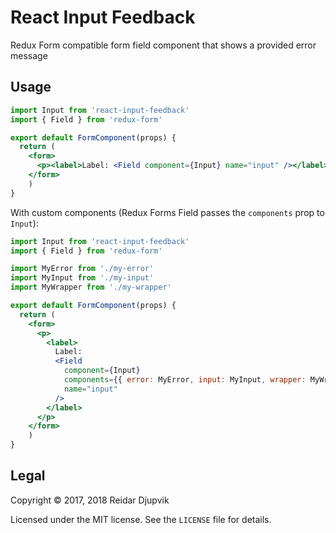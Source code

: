 # React Input Feedback

Redux Form compatible form field component that shows a provided error message

## Usage

```jsx
import Input from 'react-input-feedback'
import { Field } from 'redux-form'

export default FormComponent(props) {
  return (
    <form>
      <p><label>Label: <Field component={Input} name="input" /></label></p>
    </form>
    )
}
```

With custom components (Redux Forms Field passes the `components` prop to
`Input`):

```jsx
import Input from 'react-input-feedback'
import { Field } from 'redux-form'

import MyError from './my-error'
import MyInput from './my-input'
import MyWrapper from './my-wrapper'

export default FormComponent(props) {
  return (
    <form>
      <p>
        <label>
          Label:
          <Field
            component={Input}
            components={{ error: MyError, input: MyInput, wrapper: MyWrapper }}
            name="input"
          />
        </label>
      </p>
    </form>
    )
}
```

## Legal

Copyright © 2017, 2018 Reidar Djupvik

Licensed under the MIT license. See the `LICENSE` file for details.

